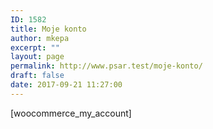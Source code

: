 ```yaml
---
ID: 1582
title: Moje konto
author: mkepa
excerpt: ""
layout: page
permalink: http://www.psar.test/moje-konto/
draft: false
date: 2017-09-21 11:27:00
---
```

[woocommerce_my_account]